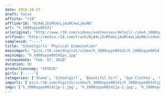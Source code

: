 ```yaml
---
date: 2018-10-27
draft: false
affsite: "r18"
afflinkr18: "NjA4LjEuMS4xLjAuMC4wLjAuMA"
url: "h_1000spye00141"
urloriginal: "http://www.r18.com/videos/vod/movies/detail/-/id=h_1000spye00141"
urlfinal: "http://media.r18.com/track/NjA4LjEuMS4xLjAuMC4wLjAuMA/videos/vod/movies/detail/-/id=h_1000spye00141"
samplevid: "----"
title: "Schoolgirls' Physical Examination"
mainimgurl: "pics.r18.com/digital/video/h_1000spye00141/h_1000spye00141ps.jpg"
mainimgs: "h_1000spye00141ps.jpg"
releasedate: "Feb. 07, 2018"
duration: 90
productioncomp: "SPYEYE"
girls: ['----']
categories: ['Shame', 'Schoolgirl', 'Beautiful Girl', 'Gym Clothes', 'Voyeur']
imgurls: ['pics.r18.com/digital/video/h_1000spye00141/h_1000spye00141jp-1.jpg', 'pics.r18.com/digital/video/h_1000spye00141/h_1000spye00141jp-2.jpg', 'pics.r18.com/digital/video/h_1000spye00141/h_1000spye00141jp-3.jpg', 'pics.r18.com/digital/video/h_1000spye00141/h_1000spye00141jp-4.jpg', 'pics.r18.com/digital/video/h_1000spye00141/h_1000spye00141jp-5.jpg', 'pics.r18.com/digital/video/h_1000spye00141/h_1000spye00141jp-6.jpg', 'pics.r18.com/digital/video/h_1000spye00141/h_1000spye00141jp-7.jpg', 'pics.r18.com/digital/video/h_1000spye00141/h_1000spye00141jp-8.jpg', 'pics.r18.com/digital/video/h_1000spye00141/h_1000spye00141jp-9.jpg', 'pics.r18.com/digital/video/h_1000spye00141/h_1000spye00141jp-10.jpg', 'pics.r18.com/digital/video/h_1000spye00141/h_1000spye00141jp-11.jpg', 'pics.r18.com/digital/video/h_1000spye00141/h_1000spye00141jp-12.jpg', 'pics.r18.com/digital/video/h_1000spye00141/h_1000spye00141jp-13.jpg', 'pics.r18.com/digital/video/h_1000spye00141/h_1000spye00141jp-14.jpg', 'pics.r18.com/digital/video/h_1000spye00141/h_1000spye00141jp-15.jpg', 'pics.r18.com/digital/video/h_1000spye00141/h_1000spye00141jp-16.jpg', 'pics.r18.com/digital/video/h_1000spye00141/h_1000spye00141jp-17.jpg', 'pics.r18.com/digital/video/h_1000spye00141/h_1000spye00141jp-18.jpg', 'pics.r18.com/digital/video/h_1000spye00141/h_1000spye00141jp-19.jpg', 'pics.r18.com/digital/video/h_1000spye00141/h_1000spye00141jp-20.jpg']
imgs: ['h_1000spye00141jp-1.jpg', 'h_1000spye00141jp-2.jpg', 'h_1000spye00141jp-3.jpg', 'h_1000spye00141jp-4.jpg', 'h_1000spye00141jp-5.jpg', 'h_1000spye00141jp-6.jpg', 'h_1000spye00141jp-7.jpg', 'h_1000spye00141jp-8.jpg', 'h_1000spye00141jp-9.jpg', 'h_1000spye00141jp-10.jpg', 'h_1000spye00141jp-11.jpg', 'h_1000spye00141jp-12.jpg', 'h_1000spye00141jp-13.jpg', 'h_1000spye00141jp-14.jpg', 'h_1000spye00141jp-15.jpg', 'h_1000spye00141jp-16.jpg', 'h_1000spye00141jp-17.jpg', 'h_1000spye00141jp-18.jpg', 'h_1000spye00141jp-19.jpg', 'h_1000spye00141jp-20.jpg']
---
```

